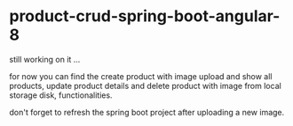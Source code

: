 # product-crud-spring-boot-angular-8

still working on it ...

for now you can find the create product with image upload and show all products, update product details and delete product with image from local storage disk, functionalities.

don't forget to refresh the spring boot project after uploading a new image.
